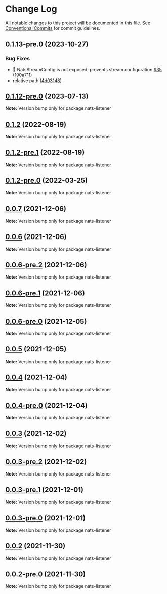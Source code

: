 # Change Log

All notable changes to this project will be documented in this file.
See [Conventional Commits](https://conventionalcommits.org) for commit guidelines.

## 0.1.13-pre.0 (2023-10-27)


### Bug Fixes

* :bug: NatsStreamConfig is not exposed, prevents stream configuration [#35](https://github.com/arinanto/nestjs-plugins/issues/35) ([190a711](https://github.com/arinanto/nestjs-plugins/commit/190a71148563f1b173c0a10fcc3e68133dfab233))
* relative path ([4d03148](https://github.com/arinanto/nestjs-plugins/commit/4d03148b77315eb790d4ddafed64b0516fd278b7))





## [0.1.12-pre.0](https://github.com/Redningsselskapet/nestjs-plugins/compare/nats-listener@0.1.11...nats-listener@0.1.12-pre.0) (2023-07-13)

**Note:** Version bump only for package nats-listener





## [0.1.2](https://github.com/Redningsselskapet/nestjs-plugins/compare/nats-listener@0.1.2-pre.1...nats-listener@0.1.2) (2022-08-19)

**Note:** Version bump only for package nats-listener





## [0.1.2-pre.1](https://github.com/Redningsselskapet/nestjs-plugins/compare/nats-listener@0.1.2-pre.0...nats-listener@0.1.2-pre.1) (2022-08-19)

**Note:** Version bump only for package nats-listener





## [0.1.2-pre.0](https://github.com/Redningsselskapet/nestjs-plugins/compare/nats-listener@0.1.1...nats-listener@0.1.2-pre.0) (2022-03-25)

**Note:** Version bump only for package nats-listener





## [0.0.7](https://github.com/Redningsselskapet/nestjs-plugins/compare/nats-listener@0.0.6...nats-listener@0.0.7) (2021-12-06)

**Note:** Version bump only for package nats-listener





## [0.0.6](https://github.com/Redningsselskapet/nestjs-plugins/compare/nats-listener@0.0.6-pre.2...nats-listener@0.0.6) (2021-12-06)

**Note:** Version bump only for package nats-listener





## [0.0.6-pre.2](https://github.com/Redningsselskapet/nestjs-plugins/compare/nats-listener@0.0.6-pre.1...nats-listener@0.0.6-pre.2) (2021-12-06)

**Note:** Version bump only for package nats-listener





## [0.0.6-pre.1](https://github.com/Redningsselskapet/nestjs-plugins/compare/nats-listener@0.0.6-pre.0...nats-listener@0.0.6-pre.1) (2021-12-06)

**Note:** Version bump only for package nats-listener





## [0.0.6-pre.0](https://github.com/Redningsselskapet/nestjs-plugins/compare/nats-listener@0.0.4-pre.0...nats-listener@0.0.6-pre.0) (2021-12-05)

**Note:** Version bump only for package nats-listener





## [0.0.5](https://github.com/Redningsselskapet/nestjs-plugins/compare/nats-listener@0.0.4...nats-listener@0.0.5) (2021-12-05)

**Note:** Version bump only for package nats-listener





## [0.0.4](https://github.com/Redningsselskapet/nestjs-plugins/compare/nats-listener@0.0.4-pre.0...nats-listener@0.0.4) (2021-12-04)

**Note:** Version bump only for package nats-listener





## [0.0.4-pre.0](https://github.com/Redningsselskapet/nestjs-plugins/compare/nats-listener@0.0.3-pre.2...nats-listener@0.0.4-pre.0) (2021-12-04)

**Note:** Version bump only for package nats-listener





## [0.0.3](https://github.com/Redningsselskapet/nestjs-plugins/compare/nats-listener@0.0.3-pre.2...nats-listener@0.0.3) (2021-12-02)

**Note:** Version bump only for package nats-listener





## [0.0.3-pre.2](https://github.com/Redningsselskapet/nestjs-plugins/compare/nats-listener@0.0.3-pre.1...nats-listener@0.0.3-pre.2) (2021-12-02)

**Note:** Version bump only for package nats-listener





## [0.0.3-pre.1](https://github.com/Redningsselskapet/nestjs-plugins/compare/nats-listener@0.0.3-pre.0...nats-listener@0.0.3-pre.1) (2021-12-01)

**Note:** Version bump only for package nats-listener





## [0.0.3-pre.0](https://github.com/Redningsselskapet/nestjs-plugins/compare/nats-listener@0.0.2-pre.1...nats-listener@0.0.3-pre.0) (2021-12-01)

**Note:** Version bump only for package nats-listener





## [0.0.2](https://github.com/Redningsselskapet/nestjs-plugins/compare/nats-listener@0.0.2-pre.0...nats-listener@0.0.2) (2021-11-30)

**Note:** Version bump only for package nats-listener





## 0.0.2-pre.0 (2021-11-30)

**Note:** Version bump only for package nats-listener
